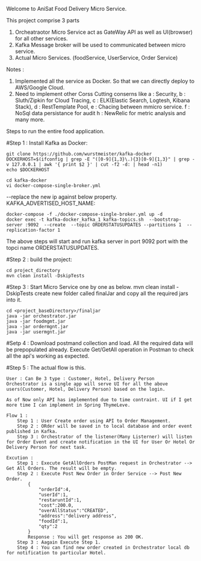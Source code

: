 Welcome to AniSat Food Delivery Micro Service.

This project comprise 3 parts

1. Orcheatraotor Micro Service act as GateWay API as well as UI(browser) for all other services.
2. Kafka Message broker will be used to communicated between micro service.
3. Actual Micro Services. (foodService, UserService, Order Service)

Notes : 
1. Implemented all the service as Docker. So that we can directly deploy to AWS/Google Cloud.
2. Need to implement other Corss Cutting conserns like 
    a : Security, 
    b : Sluth/Zipkin for Cloud Tracing, 
    c : ELK(Elastic Search, Logtesh, Kibana Stack), 
    d : RestTemplate Pool, 
    e : Chacing between mmicro service. 
    f : NoSql data persistance for audit
    h : NewRelic for metric analysis and many more.

Steps to run the entire food application.

#Step 1 : Install Kafka as Docker:

    git clone https://github.com/wurstmeister/kafka-docker
    DOCKERHOST=$(ifconfig | grep -E "([0-9]{1,3}\.){3}[0-9]{1,3}" | grep -v 127.0.0.1 | awk '{ print $2 }' | cut -f2 -d: | head -n1)
    echo $DOCKERHOST

    cd kafka-docker
    vi docker-compose-single-broker.yml

--replace the new ip against below property.
    KAFKA_ADVERTISED_HOST_NAME: <new IP>

    docker-compose -f ./docker-compose-single-broker.yml up -d
    docker exec -t kafka-docker_kafka_1 kafka-topics.sh  --bootstrap-server :9092  --create  --topic ORDERSTATUSUPDATES --partitions 1  --replication-factor 1

The above steps will start and run kafka server in port 9092 port with the topci name ORDERSTATUSUPDATES.

#Step 2 : build the project:

    cd project_directory 
    mvn clean install -DskipTests

#Step 3 : Start Micro Service one by one as below.
mvn clean install -DskipTests create new folder called finalJar and copy all the required jars into it.

    cd <project_baseDirectory>/finaljar
    java -jar orchestrator.jar
    java -jar foodmgmt.jar 
    java -jar ordermgnt.jar
    java -jar usermgnt.jar

#Setp 4 : Download postmand collection and load. All the required data will be prepopulated already.
Execute Get/GetAll operation in Postman to check all the api's working as expected.

#Step 5 : The actual flow is this.

    User : Can Be 3 type : Customer, Hotel, Delivery Person 
    Orchestrator is a single app will serve UI for all the above users(Customer, Hotel, Delivery Person) based on the login.
    
    As of Now only API has implemented due to time contraint. UI if I get more time I can implement in Spring ThymeLeve.
    
    Flow 1 : 
        Step 1 : User Create order using API to Order Management.
        Step 2 : ORder will be saved in to local database and order event published in Kafka.
        Step 3 : Orchestrator of the listener(Many Listerner) will listen for Order Event and create notification in the UI for User Or Hotel Or Delivery Person for next task.
        
    Excution :
        Step 1 : Execute GetAllOrders PostMan request in Orchestrator --> Get All Orders. The result will be empty.  
        Step 2 : Execute Post New Order in Order Service --> Post New Order.
            {
            	"orderId":4,
            	"userId":1,
            	"restaruntId":1,
            	"cost":200.0,
            	"overAllStatus":"CREATED",
            	"address":"delivery address",
            	"foodId":1,
            	"qty":2
            }
            Response : You will get response as 200 OK.
        Step 3 : Aagain Execute Step 1.
        Step 4 : You can find new order created in Orchestrator local db for notification to particular Hotel.
            
         





